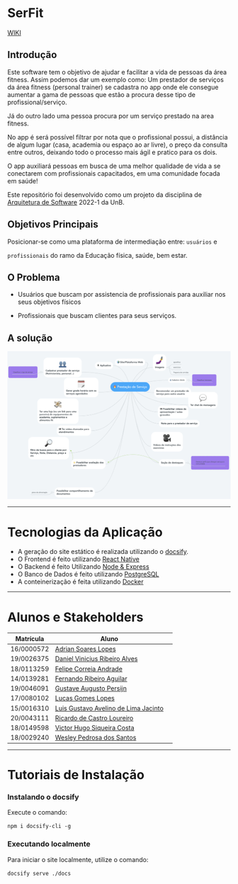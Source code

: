 # SerFit

[WIKI](https://unbarqdsw2022-1.github.io/2022_1_G5_SerFit/#/)

## Introdução

Este software tem o objetivo de ajudar e facilitar a vida de pessoas da área fitness. Assim podemos dar um exemplo como: Um prestador de serviços da área fitness (personal trainer) se cadastra no app onde ele consegue aumentar a gama de pessoas que estão a procura desse tipo de profissional/serviço. 

Já do outro lado uma pessoa procura por um serviço prestado na area fitness. 

No app é será possível filtrar por nota que o profissional possui, a distância de algum lugar (casa, academia ou espaço ao ar livre), o preço da consulta entre outros, deixando todo o processo mais ágil e pratico para os dois.

O app auxiliará pessoas em busca de uma melhor qualidade de vida a se conectarem com profissionais capacitados, em uma comunidade focada em saúde!

Este repositório foi desenvolvido como um projeto da disciplina de [Arquitetura de Software](https://github.com/UnBArqDsw2022-1/)  2022-1 da UnB.

## Objetivos Principais

Posicionar-se como uma plataforma de intermediação entre: `usuários` e

`profissionais` do ramo da Educação física, saúde, bem estar.

## O Problema

* Usuários que buscam por assistencia de profissionais para auxiliar nos seus objetivos físicos

* Profissionais que buscam clientes para seus serviços.


## A solução

![image](docs/assets/brainstorm/mindmeister.png)


---


# Tecnologias da Aplicação

* A geração do site estático é realizada utilizando o [docsify](https://docsify.js.org/).
* O Frontend é feito utilizando [React Native](https://reactnative.dev)
* O Backend é feito Utilizando [Node & Express](https://expressjs.com)
* O Banco de Dados é feito utilizando [PostgreSQL](https://www.postgresql.org)
* A conteinerização é feita utilizando [Docker](https://www.docker.com)

---

# Alunos e Stakeholders

| Matrícula | Aluno |  | 
| -- | -- | -- |
| 16/0000572  | [Adrian Soares Lopes](https://github.com/SwampTG) | <img style="border-radius: 50%;" src="https://avatars.githubusercontent.com/u/66492055?v=4" width="100px;" alt=""/> |
| 19/0026375  | [Daniel Vinicius Ribeiro Alves](https://github.com/DanielViniciusAlves) | <img style="border-radius: 50%;" src="https://avatars.githubusercontent.com/u/52768341?v=4" width="100px;" alt=""/> |
| 18/0113259  | [Felipe Correia Andrade](https://github.com/Percon12) | <img style="border-radius: 50%;" src="https://avatars.githubusercontent.com/u/48574280?v=4" width="100px;" alt=""/> |
| 14/0139281  | [Fernando Ribeiro Aguilar](https://github.com/fernando-ra) | <img style="border-radius: 50%;" src="https://avatars.githubusercontent.com/u/16293264?v=4" width="100px;" alt=""/> |
| 19/0046091  | [Gustave Augusto Persijn](https://github.com/gpersijn) | <img style="border-radius: 50%;" src="https://avatars.githubusercontent.com/u/56366957?v=4" width="100px;" alt=""/> |
| 17/0080102  | [Lucas Gomes Lopes](https://github.com/LucasGlopes) | <img style="border-radius: 50%;" src="https://avatars.githubusercontent.com/u/49499946?v=4" width="100px;" alt=""/> |
| 15/0016310  | [Luis Gustavo Avelino de Lima Jacinto](https://github.com/luis-gustavo) | <img style="border-radius: 50%;" src="https://avatars.githubusercontent.com/u/15164988?v=4" width="100px;" alt=""/> |
| 20/0043111  | [Ricardo de Castro Loureiro](https://github.com/castroricardo1) | <img style="border-radius: 50%;" src="https://avatars.githubusercontent.com/u/83254747?v=4" width="100px;" alt=""/> |
| 18/0149598  | [Victor Hugo Siqueira Costa](https://github.com/V100k) | <img style="border-radius: 50%;" src="https://avatars.githubusercontent.com/u/50213514?v=4" width="100px;" alt=""/> |
| 18/0029240  | [Wesley Pedrosa dos Santos ](https://github.com/wesleysantos00) | <img style="border-radius: 50%;" src="https://avatars.githubusercontent.com/u/54296715?v=4" width="100px;" alt=""/> |

---

# Tutoriais de Instalação

### Instalando o docsify

Execute o comando:

```shell
npm i docsify-cli -g
```

### Executando localmente

Para iniciar o site localmente, utilize o comando:

```shell
docsify serve ./docs
```
